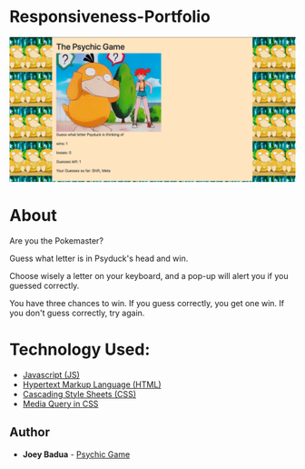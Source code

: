 # Responsiveness-Portfolio
![Screenshot](/assets/images/Psychic-Game-screenshot.png)

# About
Are you the Pokemaster? 

Guess what letter is in Psyduck's head and win. 

Choose wisely a letter on your keyboard, and a pop-up will alert you if you guessed correctly.

You have three chances to win. If you guess correctly, you get one win. If you don't guess correctly, try again.

# Technology Used:
* [Javascript (JS)](https://developer.mozilla.org/en-US/docs/Web/JavaScript)
* [Hypertext Markup Language (HTML)](https://developer.mozilla.org/en-US/docs/Web/HTML)
* [Cascading Style Sheets (CSS)](https://developer.mozilla.org/en-US/docs/Web/CSS) 
* [Media Query in CSS](https://www.w3schools.com/cssref/css3_pr_mediaquery.asp)

## Author
* **Joey Badua** - [Psychic Game](https://github.com/joannebadua)
